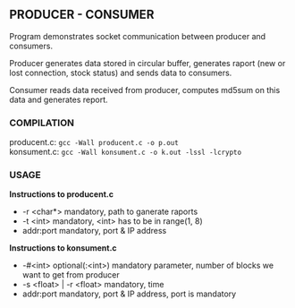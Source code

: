 ## PRODUCER - CONSUMER
Program demonstrates socket communication between producer and consumers.

Producer generates data stored in circular buffer, generates raport (new or lost connection, stock status) and sends data to consumers.

Consumer reads data received from producer, computes md5sum on this data and generates report.

### COMPILATION
producent.c: ```gcc -Wall producent.c -o p.out```  
konsument.c: ```gcc -Wall konsument.c -o k.out -lssl -lcrypto```  

### USAGE
**Instructions to producent.c**  
 - -r \<char*\> mandatory, path to ganerate raports  
 - -t \<int\> mandatory, \<int\> has to be in range(1, 8)  
 - addr:port mandatory,  port & IP address  
 
 **Instructions to konsument.c**  
 - -#\<int\> optional(:\<int\>) mandatory parameter, number of blocks we want to get from producer  
 - -s \<float\> | -r \<float\> mandatory, time  
 - addr:port mandatory,  port & IP address, port is mandatory 


